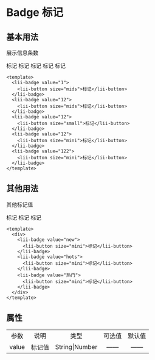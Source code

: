# Badge 标记

## 基本用法
展示信息条数

<div>
  <lii-badge value="1">
    <lii-button size="mids">标记</lii-button>
  </lii-badge>
  <lii-badge value="12">
    <lii-button size="mids">标记</lii-button>
  </lii-badge>
  <lii-badge value="12">
    <lii-button size="small">标记</lii-button>
  </lii-badge>
  <lii-badge value="12">
    <lii-button size="mini">标记</lii-button>
  </lii-badge>
  <lii-badge value="122">
    <lii-button size="mini">标记</lii-button>
  </lii-badge>
</div>

```vue
<template>
  <lii-badge value="1">
    <lii-button size="mids">标记</lii-button>
  </lii-badge>
  <lii-badge value="12">
    <lii-button size="mids">标记</lii-button>
  </lii-badge>
  <lii-badge value="12">
    <lii-button size="small">标记</lii-button>
  </lii-badge>
  <lii-badge value="12">
    <lii-button size="mini">标记</lii-button>
  </lii-badge>
  <lii-badge value="122">
    <lii-button size="mini">标记</lii-button>
  </lii-badge>
</template>
```

## 其他用法
其他标记值

<div>
    <lii-badge value="new">
        <lii-button size="mini">标记</lii-button>
    </lii-badge>
    <lii-badge value="hots">
      <lii-button size="mini">标记</lii-button>
    </lii-badge>
    <lii-badge value="热门">
      <lii-button size="mini">标记</lii-button>
    </lii-badge>
</div>

```vue
<template>
  <div>
    <lii-badge value="new">
      <lii-button size="mini">标记</lii-button>
    </lii-badge>
    <lii-badge value="hots">
      <lii-button size="mini">标记</lii-button>
    </lii-badge>
    <lii-badge value="热门">
      <lii-button size="mini">标记</lii-button>
    </lii-badge>
  </div>
</template>
```


## 属性
<table style="text-align:center">
    <tr>
        <td>参数</td>
        <td>说明 </td>
        <td>类型</td>
        <td>可选值</td>
        <td>默认值</td>
    </tr>
    <tr>
        <td>value</td>
        <td>标记值</td>
        <td>String|Number</td>
        <td>——</td>
        <td>——</td>
    </tr>
</table>
